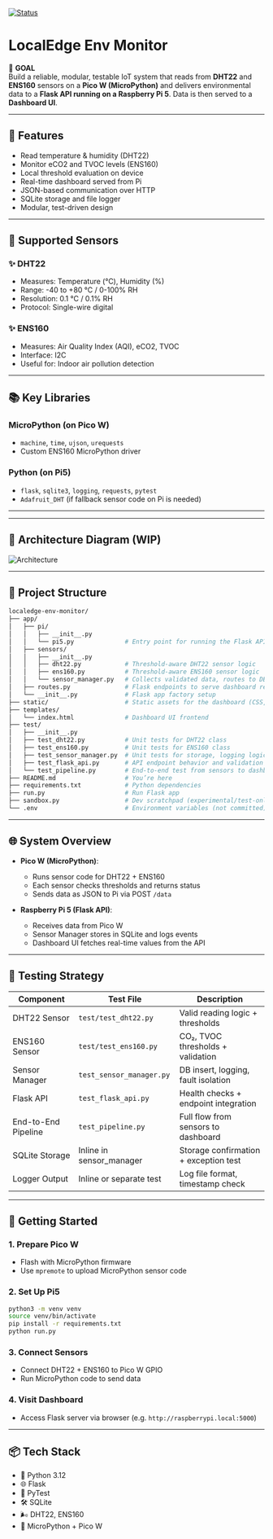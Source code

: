 [![Status](https://img.shields.io/badge/status-in_progress-yellow)]()

# LocalEdge Env Monitor

📅 **GOAL**  
Build a reliable, modular, testable IoT system that reads from **DHT22** and **ENS160** sensors on a **Pico W (MicroPython)** and delivers environmental data to a **Flask API running on a Raspberry Pi 5**. Data is then served to a **Dashboard UI**.

---

## 🔹 Features

- Read temperature & humidity (DHT22)
- Monitor eCO2 and TVOC levels (ENS160)
- Local threshold evaluation on device
- Real-time dashboard served from Pi
- JSON-based communication over HTTP
- SQLite storage and file logger
- Modular, test-driven design

---

## 🩵 Supported Sensors

### ✨ DHT22
- Measures: Temperature (°C), Humidity (%)
- Range: -40 to +80 °C / 0-100% RH
- Resolution: 0.1 °C / 0.1% RH
- Protocol: Single-wire digital

### ✨ ENS160
- Measures: Air Quality Index (AQI), eCO2, TVOC
- Interface: I2C
- Useful for: Indoor air pollution detection

---

## 📚 Key Libraries

### MicroPython (on Pico W)
- `machine`, `time`, `ujson`, `urequests`
- Custom ENS160 MicroPython driver

### Python (on Pi5)
- `flask`, `sqlite3`, `logging`, `requests`, `pytest`
- `Adafruit_DHT` (if fallback sensor code on Pi is needed)

---
---

## 🎨 Architecture Diagram (WIP)

![Architecture](https://github.com/user-attachments/assets/3231ec72-a0ef-442a-8971-8e4c4e13a851)

---

## 🧱 Project Structure

```bash
localedge-env-monitor/
├── app/
│   ├── pi/
│   │   ├── __init__.py
│   │   └── pi5.py              # Entry point for running the Flask API on Pi5
│   ├── sensors/
│   │   ├── __init__.py
│   │   ├── dht22.py            # Threshold-aware DHT22 sensor logic
│   │   ├── ens160.py           # Threshold-aware ENS160 sensor logic
│   │   └── sensor_manager.py   # Collects validated data, routes to DB and logger
│   ├── routes.py               # Flask endpoints to serve dashboard requests
│   └── __init__.py             # Flask app factory setup
├── static/                     # Static assets for the dashboard (CSS, JS)
├── templates/
│   └── index.html              # Dashboard UI frontend
├── test/
│   ├── __init__.py
│   ├── test_dht22.py           # Unit tests for DHT22 class
│   ├── test_ens160.py          # Unit tests for ENS160 class
│   ├── test_sensor_manager.py  # Unit tests for storage, logging logic
│   ├── test_flask_api.py       # API endpoint behavior and validation
│   └── test_pipeline.py        # End-to-end test from sensors to dashboard
├── README.md                   # You’re here
├── requirements.txt            # Python dependencies
├── run.py                      # Run Flask app
├── sandbox.py                  # Dev scratchpad (experimental/test-only)
└── .env                        # Environment variables (not committed)
```

---

## 🌐 System Overview

- **Pico W (MicroPython)**:
  - Runs sensor code for DHT22 + ENS160
  - Each sensor checks thresholds and returns status
  - Sends data as JSON to Pi via POST `/data`

- **Raspberry Pi 5 (Flask API)**:
  - Receives data from Pico W
  - Sensor Manager stores in SQLite and logs events
  - Dashboard UI fetches real-time values from the API

---

## 🧪 Testing Strategy

| Component           | Test File                | Description                           |
| ------------------ | ------------------------ | ------------------------------------- |
| DHT22 Sensor        | `test/test_dht22.py`     | Valid reading logic + thresholds      |
| ENS160 Sensor       | `test/test_ens160.py`    | CO₂, TVOC thresholds + validation     |
| Sensor Manager      | `test_sensor_manager.py` | DB insert, logging, fault isolation   |
| Flask API           | `test_flask_api.py`      | Health checks + endpoint integration  |
| End-to-End Pipeline | `test_pipeline.py`       | Full flow from sensors to dashboard   |
| SQLite Storage      | Inline in sensor_manager | Storage confirmation + exception test |
| Logger Output       | Inline or separate test  | Log file format, timestamp check      |

---

## 🚀 Getting Started

### 1. Prepare Pico W

- Flash with MicroPython firmware
- Use `mpremote` to upload MicroPython sensor code

### 2. Set Up Pi5

```bash
python3 -m venv venv
source venv/bin/activate
pip install -r requirements.txt
python run.py
```

### 3. Connect Sensors

- Connect DHT22 + ENS160 to Pico W GPIO
- Run MicroPython code to send data

### 4. Visit Dashboard

- Access Flask server via browser (e.g. `http://raspberrypi.local:5000`)

---

## 📦 Tech Stack

- 🐍 Python 3.12
- 🌐 Flask
- 🪪 PyTest
- 🛠 SQLite
- 🌬 DHT22, ENS160
- 📶 MicroPython + Pico W

 
